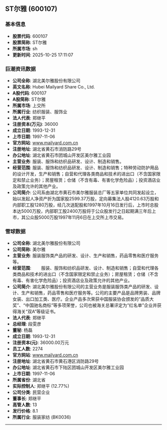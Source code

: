 ## ST尔雅 (600107)

### 基本信息

- **股票代码**: 600107
- **股票简称**: ST尔雅
- **所属市场**: sh
- **更新时间**: 2025-10-25 17:11:07

### 巨潮资讯数据

- **公司全称**: 湖北美尔雅股份有限公司
- **英文名称**: Hubei Mailyard Share Co., Ltd.
- **A股代码**: 600107
- **A股简称**: ST尔雅
- **所属市场**: 上交所
- **所属行业**: 纺织服装、服饰业
- **法人代表**: 郑继平
- **注册资本(万元)**: 36000
- **成立日期**: 1993-12-31
- **上市日期**: 1997-11-06
- **官方网站**: www.mailyard.com.cn
- **注册地址**: 湖北省黄石市消防路29号
- **办公地址**: 湖北省黄石市团城山开发区美尔雅工业园
- **主营业务**: 服装、服饰和纺织品研发、设计、制造和销售。
- **经营范围**: 服装、服饰和纺织品研发、设计、制造和销售；特种劳动防护用品的设计开发，生产和销售；自营和代理各类商品和技术的进出口（不含国家限定和禁止业务）；房屋租赁；仓储（不含有毒、有害化学危险品）；投资酒店业及政策允许的其他产业。
- **公司简介**: 公司系由湖北市黄石市美尔雅服装总厂等五家单位共同发起设立，始以发起人净资产折为国家股2599.37万股，定向募集法人股4120.63万股和内部职工股1280万股，经几次送配股和1997年10月16日发行后，上市时总股本达5000万股，内部职工股2400万股将于公众股发行之日起期满三年后上市，其公众股5000万股1997年11月6日在上交所上市交易。

### 雪球数据

- **公司全称**: 湖北美尔雅股份有限公司
- **公司简称**: 美尔雅
- **主营业务**: 服装服饰类产品的研发、设计、生产和销售，药品零售和医疗服务等。
- **经营范围**: 　　服装、服饰和纺织品研发、设计、制造和销售；自营和代理各类商品和技术的进出口（不含国家限定和禁止业务）；房屋租赁；仓储（不含有毒、有害化学危险品）；投资酒店业及政策允许的其他产业。
- **公司简介**: 湖北美尔雅股份有限公司的主营业务是服装服饰类产品的研发、设计、生产和销售，药品零售和医疗服务等。公司的主要产品是品牌男装、品牌女装、出口加工类、医疗。企业产品多次荣获中国服装协会颁发的“品质大奖”、“中国驰名商标”等多项荣誉，公司也被海关总署评定为“红名单”企业并获得海关“双A”等级证书。
- **法人代表**: 郑继平
- **总经理**: 段雯彦
- **董秘**: 杨磊
- **成立日期**: 1993-12-31
- **注册资本(元)**: 36000.00万元
- **员工人数**: 2274
- **官方网站**: www.mailyard.com.cn
- **注册地址**: 湖北省黄石市黄石港区消防路29号
- **办公地址**: 湖北省黄石市下陆区团城山开发区美尔雅工业园
- **上市日期**: 1997-11-06
- **所属省份**: 湖北省
- **实际控制人**: 郑继平 (12.77%)
- **公司分类**: 民营企业
- **董事长**: 郑继平
- **高管人数**: 13
- **发行价格**: 8.1
- **所属行业**: 服装家纺 (BK0036)

---